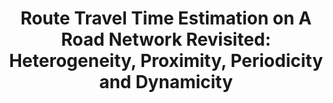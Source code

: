 ---
title: "Route Travel Time Estimation on A Road Network Revisited: Heterogeneity, Proximity, Periodicity and Dynamicity"
authors:
- Haitao Yuan
- Guoliang Li
- admin

publication_types: ["1"]
publication: In *VLDB 2023*
publication_short: In *VLDB 2023*
publishDate: "2022-09-28"

abstract: 

#tags:
#- Source Themes
featured: true

links:
---